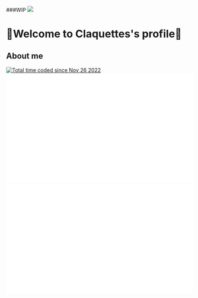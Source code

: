 ###WIP
![](https://user-images.githubusercontent.com/114826837/204274294-4347eb2f-cb25-429c-9e90-8289991cc5bf.png)
<h1>🌸Welcome to Claquettes's profile🌸</h1>
<h2>About me</h2>

<a href="https://wakatime.com/@85363e99-4bd6-4f5d-928a-967ecbb24610"><img src="https://wakatime.com/badge/user/85363e99-4bd6-4f5d-928a-967ecbb24610.svg" alt="Total time coded since Nov 26 2022" /></a>
![](https://raw.githubusercontent.com/Claquettes/stats/master/generated/languages.svg#gh-dark-mode-only)
![](https://raw.githubusercontent.com/Claquettes/Stats/master/generated/languages.svg#gh-light-mode-only)
